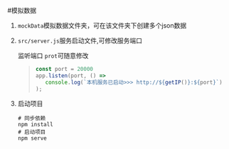 #模拟数据

1. `mockData`模拟数据文件夹，可在该文件夹下创建多个json数据

2. `src/server.js`服务启动文件,可修改服务端口
  
   监听端口 `prot`可随意修改
   >```javascript
   >const port = 20000
   >app.listen(port, () => 
   >    console.log(`本机服务已启动>>> http://${getIP()}:${port}`)
   >);
   >```
   
3. 启动项目

   ```shell
   # 同步依赖
   npm install
   # 启动项目
   npm serve
   ```